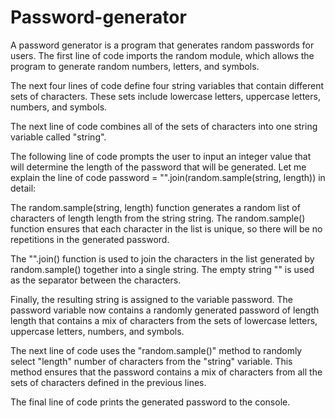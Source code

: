 # Password-generator
A password generator is a program that generates random passwords for users.
The first line of code imports the random module, which allows the program to generate random numbers, letters, and symbols.

The next four lines of code define four string variables that contain different sets of characters. These sets include lowercase letters, uppercase letters, numbers, and symbols.

The next line of code combines all of the sets of characters into one string variable called "string".

The following line of code prompts the user to input an integer value that will determine the length of the password that will be generated.
Let me explain the line of code password = "".join(random.sample(string, length)) in detail:

The random.sample(string, length) function generates a random list of characters of length length from the string string. The random.sample() function ensures that each character in the list is unique, so there will be no repetitions in the generated password.

The "".join() function is used to join the characters in the list generated by random.sample() together into a single string. The empty string "" is used as the separator between the characters.

Finally, the resulting string is assigned to the variable password. The password variable now contains a randomly generated password of length length that contains a mix of characters from the sets of lowercase letters, uppercase letters, numbers, and symbols.

The next line of code uses the "random.sample()" method to randomly select "length" number of characters from the "string" variable. This method ensures that the password contains a mix of characters from all the sets of characters defined in the previous lines.

The final line of code prints the generated password to the console.

